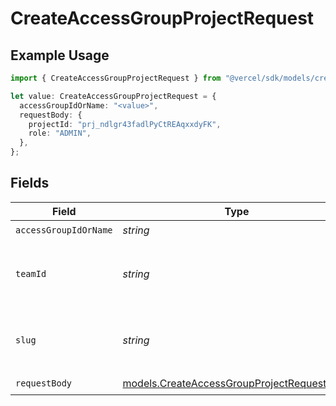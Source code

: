 # CreateAccessGroupProjectRequest

## Example Usage

```typescript
import { CreateAccessGroupProjectRequest } from "@vercel/sdk/models/createaccessgroupprojectop.js";

let value: CreateAccessGroupProjectRequest = {
  accessGroupIdOrName: "<value>",
  requestBody: {
    projectId: "prj_ndlgr43fadlPyCtREAqxxdyFK",
    role: "ADMIN",
  },
};
```

## Fields

| Field                                                                                          | Type                                                                                           | Required                                                                                       | Description                                                                                    |
| ---------------------------------------------------------------------------------------------- | ---------------------------------------------------------------------------------------------- | ---------------------------------------------------------------------------------------------- | ---------------------------------------------------------------------------------------------- |
| `accessGroupIdOrName`                                                                          | *string*                                                                                       | :heavy_check_mark:                                                                             | N/A                                                                                            |
| `teamId`                                                                                       | *string*                                                                                       | :heavy_minus_sign:                                                                             | The Team identifier to perform the request on behalf of.                                       |
| `slug`                                                                                         | *string*                                                                                       | :heavy_minus_sign:                                                                             | The Team slug to perform the request on behalf of.                                             |
| `requestBody`                                                                                  | [models.CreateAccessGroupProjectRequestBody](../models/createaccessgroupprojectrequestbody.md) | :heavy_check_mark:                                                                             | N/A                                                                                            |
